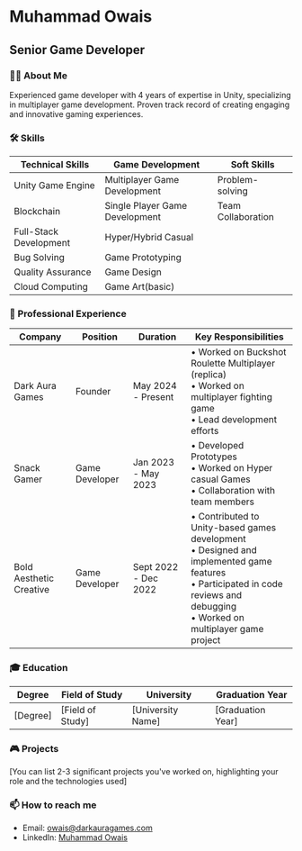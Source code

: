 # Muhammad Owais
## Senior Game Developer

### 👨‍💻 About Me
Experienced game developer with 4 years of expertise in Unity, specializing in multiplayer game development. Proven track record of creating engaging and innovative gaming experiences.

### 🛠️ Skills
| Technical Skills | Game Development | Soft Skills |
|------------------|-------------------|-------------|
| Unity Game Engine| Multiplayer Game Development | Problem-solving |
| Blockchain   | Single Player Game Development | Team Collaboration |
| Full-Stack Development | Hyper/Hybrid Casual| |
| Bug Solving | Game Prototyping| |
| Quality Assurance | Game Design| |
| Cloud Computing | Game Art(basic)| |

### 💼 Professional Experience

| Company | Position | Duration | Key Responsibilities |
|---------|----------|----------|----------------------|
| Dark Aura Games | Founder | May 2024 - Present | • Worked on Buckshot Roulette Multiplayer (replica)<br>• Worked on multiplayer fighting game<br>• Lead development efforts |
| Snack Gamer | Game Developer | Jan 2023 - May 2023 | • Developed Prototypes<br>• Worked on Hyper casual Games<br>• Collaboration with team members |
| Bold Aesthetic Creative | Game Developer | Sept 2022 - Dec 2022 | • Contributed to Unity-based games development<br>• Designed and implemented game features<br>• Participated in code reviews and debugging<br>• Worked on multiplayer game project |

### 🎓 Education

| Degree | Field of Study | University | Graduation Year |
|--------|----------------|------------|-----------------|
| [Degree] | [Field of Study] | [University Name] | [Graduation Year] |

### 🎮 Projects
[You can list 2-3 significant projects you've worked on, highlighting your role and the technologies used]

### 📫 How to reach me
- Email: owais@darkauragames.com
- LinkedIn: [Muhammad Owais](https://www.linkedin.com/in/muhammad-owais-6709112a2/)
